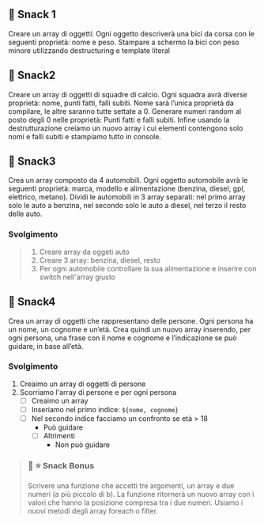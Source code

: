 ## :chocolate_bar: Snack 1
Creare un array di oggetti:
Ogni oggetto descriverà una bici da corsa con le seguenti proprietà: nome e peso.
Stampare a schermo la bici con peso minore utilizzando destructuring e template literal
## :chocolate_bar: Snack2
Creare un array di oggetti di squadre di calcio. Ogni squadra avrà diverse proprietà: nome, punti fatti, falli subiti.
Nome sarà l’unica proprietà da compilare, le altre saranno tutte settate a 0.
Generare numeri random al posto degli 0 nelle proprietà:
Punti fatti e falli subiti.
Infine usando la destrutturazione creiamo un nuovo array i cui elementi contengono solo nomi e falli subiti e stampiamo tutto in console.

## :chocolate_bar: Snack3
Crea un array composto da 4 automobili.
Ogni oggetto automobile avrà le seguenti proprietà: marca, modello e alimentazione (benzina, diesel, gpl, elettrico, metano).
Dividi le automobili in 3 array separati: nel primo array solo le auto a benzina, nel secondo solo le auto a diesel, nel terzo il resto delle auto.
### Svolgimento
>1. Creare array da oggeti auto
>2. Creare 3 array: benzina, diesel, resto
>3. Per ogni automobile controllare la sua alimentazione e inserire con switch nell'array giusto


## :chocolate_bar: Snack4
Crea un array di oggetti che rappresentano delle persone.
Ogni persona ha un nome, un cognome e un’età.
Crea quindi un nuovo array inserendo, per ogni persona, una frase con il nome e cognome e l’indicazione se può guidare, in base all’età.
### Svolgimento
1. Creaimo un array di oggetti di persone
2. Scorriamo l'array di persone e per ogni persona
    - [ ] Creaimo un array
    - [ ] Inseriamo nel primo indice: `${nome, cognome}`
    - [ ] Nel secondo indice facciamo un confronto se età > 18
        - Può guidare
        - [ ] Altrimenti
            - Non può guidare

>### :chocolate_bar: :star: Snack Bonus
>Scrivere una funzione che accetti tre argomenti, un array e due numeri (a più piccolo di b).
>La funzione ritornerà un nuovo array con i valori che hanno la posizione compresa tra i due numeri.
>Usiamo i nuovi metodi degli array foreach o filter.